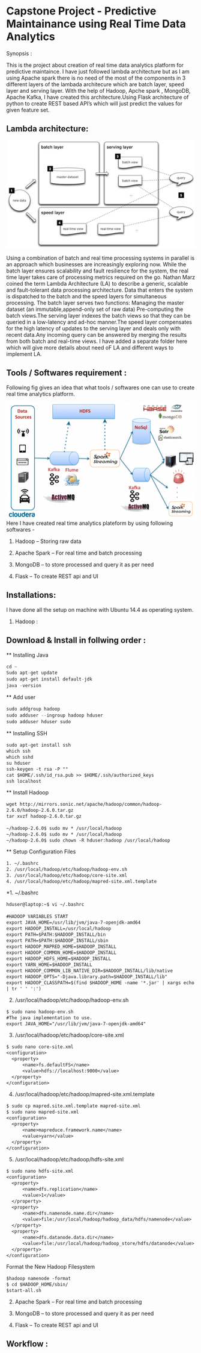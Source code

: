 
# Capstone Project - Predictive Maintainance using Real Time Data Analytics 

Synopsis :

This is the project about creation of real time data analytics platform for predictive maintaince. I have just followed lambda architecture but as I am using Apache spark there is no need of the most of the components in 3 different layers of the lambada architecure which are batch layer, speed layer and serving layer. With the help of Hadoop, Apche spark , MongoDB, Apache Kafka, I have created this architecture.Using Flask architecture of python to create REST based API’s which will just predict the values for given feature set.

Lambda architecture:
---
![Lambda Architecture](https://github.com/dattatrayshinde/PredictiveMaintainance/blob/master/Lambda%20Architecture/Images/la-overview_small.png)

Using a combination of batch and real time processing systems in parallel is an approach which businesses are increasingly exploring now. While the batch layer ensures scalability and fault resilience for the system, the real time layer takes care of processing metrics required on the go. Nathan Marz coined the term Lambda Architecture (LA) to describe a generic, scalable and fault-tolerant data processing architecture.
Data that enters the system is dispatched to the batch and the speed layers for simultaneous processing. The batch layer serves two functions:
Managing the master dataset (an immutable,append-only set of raw data) Pre-computing the batch views.The serving layer indexes the batch views so that they can be queried in a low-latency and ad-hoc manner.The speed layer compensates for the high latency of updates to the serving layer and deals only with recent data.Any incoming query can be answered by merging the results from both batch and real-time views.
I have added a separate folder here which will give more details about need oF LA and different ways to implement LA.

Tools / Softwares requirement :
---
Following fig gives an idea that what tools / softwares one can use to create real time analytics platform.

![Lambda Architecture](https://github.com/dattatrayshinde/PredictiveMaintainance/blob/master/Lambda%20Architecture/Images/lambda.png)
Here I have created real time analytics plateform by using following softwares -

1. Hadoop – Storing raw data

2. Apache Spark – For real time and batch processing

3. MongoDB – to store processed and query it as per need

4. Flask – To create REST api and UI

Installations:
---
I have done all the setup on machine with Ubuntu 14.4 as operating system.

1. Hadoop :

Download & Install in follwing order :
-
** Installing Java

```R
cd ~
Sudo apt-get update
sudo apt-get install default-jdk
java -version
```

** Add user
```R
sudo addgroup hadoop
sudo adduser --ingroup hadoop hduser
sudo adduser hduser sudo
```

** Installing SSH
```
sudo apt-get install ssh
which ssh
which sshd
su hduser
ssh-keygen -t rsa -P ""
cat $HOME/.ssh/id_rsa.pub >> $HOME/.ssh/authorized_keys
ssh localhost
```

** Install Hadoop
```
wget http://mirrors.sonic.net/apache/hadoop/common/hadoop-2.6.0/hadoop-2.6.0.tar.gz
tar xvzf hadoop-2.6.0.tar.gz

~/hadoop-2.6.0$ sudo mv * /usr/local/hadoop
~/hadoop-2.6.0$ sudo mv * /usr/local/hadoop 
~/hadoop-2.6.0$ sudo chown -R hduser:hadoop /usr/local/hadoop
```
** Setup Configuration Files
```
1. ~/.bashrc
2. /usr/local/hadoop/etc/hadoop/hadoop-env.sh
3. /usr/local/hadoop/etc/hadoop/core-site.xml
4. /usr/local/hadoop/etc/hadoop/mapred-site.xml.template

```

*1. ~/.bashrc
```
hduser@laptop:~$ vi ~/.bashrc

#HADOOP VARIABLES START
export JAVA_HOME=/usr/lib/jvm/java-7-openjdk-amd64
export HADOOP_INSTALL=/usr/local/hadoop
export PATH=$PATH:$HADOOP_INSTALL/bin
export PATH=$PATH:$HADOOP_INSTALL/sbin
export HADOOP_MAPRED_HOME=$HADOOP_INSTALL
export HADOOP_COMMON_HOME=$HADOOP_INSTALL
export HADOOP_HDFS_HOME=$HADOOP_INSTALL
export YARN_HOME=$HADOOP_INSTALL
export HADOOP_COMMON_LIB_NATIVE_DIR=$HADOOP_INSTALL/lib/native
export HADOOP_OPTS="-Djava.library.path=$HADOOP_INSTALL/lib"
export HADOOP_CLASSPATH=$(find $HADOOP_HOME -name '*.jar' | xargs echo | tr ' ' ':')
```
2. /usr/local/hadoop/etc/hadoop/hadoop-env.sh

```
$ sudo nano hadoop-env.sh
#The java implementation to use.
export JAVA_HOME="/usr/lib/jvm/java-7-openjdk-amd64"
```
3. /usr/local/hadoop/etc/hadoop/core-site.xml

```
$ sudo nano core-site.xml
<configuration>
  <property>
      <name>fs.defaultFS</name>
      <value>hdfs://localhost:9000</value>
  </property>
</configuration>
```
4. /usr/local/hadoop/etc/hadoop/mapred-site.xml.template

```
$ sudo cp mapred.site.xml.template mapred-site.xml
$ sudo nano mapred-site.xml
<configuration>
  <property>
      <name>mapreduce.framework.name</name>
      <value>yarn</value>
  </property>
</configuration>
```
5. /usr/local/hadoop/etc/hadoop/hdfs-site.xml
```
$ sudo nano hdfs-site.xml
<configuration>
  <property>
      <name>dfs.replication</name>
      <value>1</value>
  </property>
  <property>
      <name>dfs.namenode.name.dir</name>
      <value>file:/usr/local/hadoop/hadoop_data/hdfs/namenode</value>
  </property>
  <property>
      <name>dfs.datanode.data.dir</name>
      <value>file:/usr/local/hadoop/hadoop_store/hdfs/datanode</value>
  </property>
</configuration>
```


Format the New Hadoop Filesystem
```
$hadoop namenode -format
$ cd $HADOOP_HOME/sbin/
$start-all.sh
```
2. Apache Spark – For real time and batch processing

3. MongoDB – to store processed and query it as per need

4. Flask – To create REST api and UI

Workflow :
---
